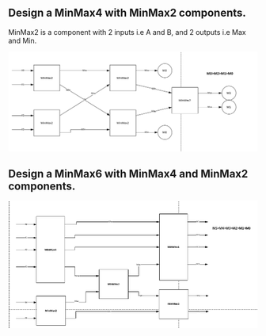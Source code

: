 ## Design a MinMax4 with MinMax2 components. 
MinMax2 is a component with 2 inputs i.e A and B, and 2 outputs i.e Max and Min. 

![Solution](day80_1.png)


## Design a MinMax6 with MinMax4 and MinMax2 components. 


![Solution](day80_2.png)
